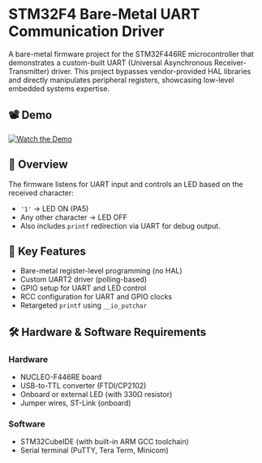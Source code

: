 # STM32F4 Bare-Metal UART Communication Driver

A bare-metal firmware project for the STM32F446RE microcontroller that demonstrates a custom-built UART (Universal Asynchronous Receiver-Transmitter) driver. This project bypasses vendor-provided HAL libraries and directly manipulates peripheral registers, showcasing low-level embedded systems expertise.

## 📽️ Demo

[![Watch the Demo](https://img.shields.io/badge/Video-Demo-blue?style=for-the-badge&logo=youtube)](https://drive.google.com/file/d/your-drive-link-here/view)

## 🚀 Overview

The firmware listens for UART input and controls an LED based on the received character:

- `'1'` → LED ON (PA5)
- Any other character → LED OFF  
- Also includes `printf` redirection via UART for debug output.

## 🔑 Key Features

- Bare-metal register-level programming (no HAL)
- Custom UART2 driver (polling-based)
- GPIO setup for UART and LED control
- RCC configuration for UART and GPIO clocks
- Retargeted `printf` using `__io_putchar`

## 🛠 Hardware & Software Requirements

### Hardware
- NUCLEO-F446RE board
- USB-to-TTL converter (FTDI/CP2102)
- Onboard or external LED (with 330Ω resistor)
- Jumper wires, ST-Link (onboard)

### Software
- STM32CubeIDE (with built-in ARM GCC toolchain)
- Serial terminal (PuTTY, Tera Term, Minicom)

